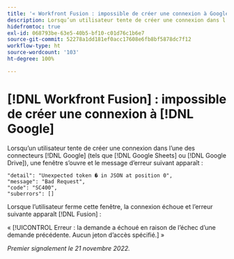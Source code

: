 ```yaml
---
title: '« Workfront Fusion : impossible de créer une connexion à Google »'
description: Lorsqu’un utilisateur tente de créer une connexion dans l’un des connecteurs Google (tels que Google Sheets ou Google Drive), la connexion n’est pas créée et plusieurs messages d’erreur apparaissent.
hidefromtoc: true
exl-id: 068793be-63e5-40b5-bf10-c01d76c1b6e7
source-git-commit: 52278a1dd181ef0acc17608e6fb8bf5878dc7f12
workflow-type: ht
source-wordcount: '103'
ht-degree: 100%

---
```


# [!DNL Workfront Fusion] : impossible de créer une connexion à [!DNL Google]

Lorsqu’un utilisateur tente de créer une connexion dans l’une des connecteurs [!DNL Google] (tels que [!DNL Google Sheets] ou [!DNL Google Drive]), une fenêtre s’ouvre et le message d’erreur suivant apparaît :

```
"detail": "Unexpected token � in JSON at position 0",
"message": "Bad Request",
"code": "SC400",
"suberrors": []
```

Lorsque l’utilisateur ferme cette fenêtre, la connexion échoue et l’erreur suivante apparaît [!DNL Fusion] :

« [!UICONTROL Erreur : la demande a échoué en raison de l’échec d’une demande précédente. Aucun jeton d’accès spécifié.] »

_Premier signalement le 21 novembre 2022._
